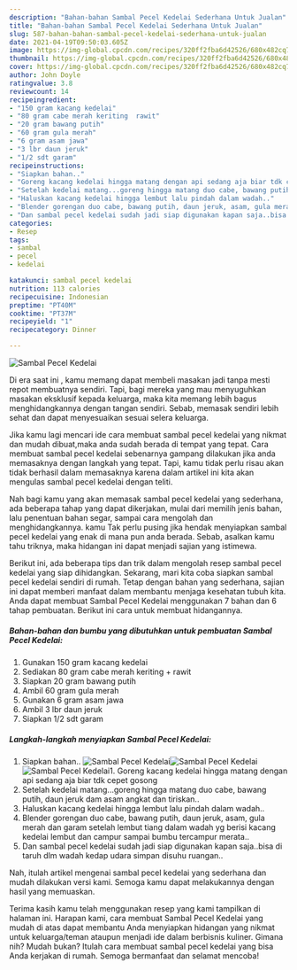 ```yaml
---
description: "Bahan-bahan Sambal Pecel Kedelai Sederhana Untuk Jualan"
title: "Bahan-bahan Sambal Pecel Kedelai Sederhana Untuk Jualan"
slug: 587-bahan-bahan-sambal-pecel-kedelai-sederhana-untuk-jualan
date: 2021-04-19T09:50:03.605Z
image: https://img-global.cpcdn.com/recipes/320ff2fba6d42526/680x482cq70/sambal-pecel-kedelai-foto-resep-utama.jpg
thumbnail: https://img-global.cpcdn.com/recipes/320ff2fba6d42526/680x482cq70/sambal-pecel-kedelai-foto-resep-utama.jpg
cover: https://img-global.cpcdn.com/recipes/320ff2fba6d42526/680x482cq70/sambal-pecel-kedelai-foto-resep-utama.jpg
author: John Doyle
ratingvalue: 3.8
reviewcount: 14
recipeingredient:
- "150 gram kacang kedelai"
- "80 gram cabe merah keriting  rawit"
- "20 gram bawang putih"
- "60 gram gula merah"
- "6 gram asam jawa"
- "3 lbr daun jeruk"
- "1/2 sdt garam"
recipeinstructions:
- "Siapkan bahan.."
- "Goreng kacang kedelai hingga matang dengan api sedang aja biar tdk cepet gosong"
- "Setelah kedelai matang...goreng hingga matang duo cabe, bawang putih, daun jeruk dam asam angkat dan tiriskan.."
- "Haluskan kacang kedelai hingga lembut lalu pindah dalam wadah.."
- "Blender gorengan duo cabe, bawang putih, daun jeruk, asam, gula merah dan garam setelah lembut tiang dalam wadah yg berisi kacang kedelai lembut dan campur sampai bumbu tercampur merata.."
- "Dan sambal pecel kedelai sudah jadi siap digunakan kapan saja..bisa di taruh dlm wadah kedap udara simpan disuhu ruangan.."
categories:
- Resep
tags:
- sambal
- pecel
- kedelai

katakunci: sambal pecel kedelai 
nutrition: 113 calories
recipecuisine: Indonesian
preptime: "PT40M"
cooktime: "PT37M"
recipeyield: "1"
recipecategory: Dinner

---
```



![Sambal Pecel Kedelai](https://img-global.cpcdn.com/recipes/320ff2fba6d42526/680x482cq70/sambal-pecel-kedelai-foto-resep-utama.jpg)

Di era  saat ini , kamu memang dapat membeli masakan jadi tanpa mesti repot membuatnya sendiri. Tapi, bagi mereka yang mau menyuguhkan masakan eksklusif kepada keluarga, maka kita memang lebih bagus menghidangkannya dengan tangan sendiri. Sebab, memasak sendiri lebih sehat dan dapat menyesuaikan sesuai selera keluarga.

Jika kamu lagi mencari ide cara membuat sambal pecel kedelai yang nikmat dan mudah dibuat,maka anda sudah berada di tempat yang tepat. Cara membuat sambal pecel kedelai  sebenarnya gampang dilakukan jika anda memasaknya dengan langkah yang tepat. Tapi, kamu tidak perlu risau akan tidak berhasil dalam memasaknya 
karena dalam artikel ini kita akan mengulas sambal pecel kedelai dengan teliti.  



Nah bagi kamu yang akan memasak sambal pecel kedelai yang sederhana, ada beberapa tahap yang dapat dikerjakan, mulai dari memilih jenis bahan, lalu penentuan bahan segar, sampai cara mengolah dan menghidangkannya. kamu Tak perlu pusing jika hendak menyiapkan sambal pecel kedelai yang enak di mana pun anda berada. Sebab, asalkan kamu  tahu triknya, maka hidangan ini dapat menjadi sajian yang istimewa.

Berikut ini, ada beberapa tips dan trik dalam mengolah resep sambal pecel kedelai yang siap dihidangkan. Sekarang, mari kita coba siapkan sambal pecel kedelai sendiri di rumah. Tetap dengan bahan yang sederhana, sajian ini dapat memberi manfaat dalam membantu menjaga kesehatan tubuh kita. Anda dapat membuat Sambal Pecel Kedelai menggunakan 7 bahan dan 6 tahap pembuatan. Berikut ini cara untuk membuat hidangannya.

<!--inarticleads1-->

##### Bahan-bahan dan bumbu yang dibutuhkan untuk pembuatan Sambal Pecel Kedelai:

1. Gunakan 150 gram kacang kedelai
1. Sediakan 80 gram cabe merah keriting + rawit
1. Siapkan 20 gram bawang putih
1. Ambil 60 gram gula merah
1. Gunakan 6 gram asam jawa
1. Ambil 3 lbr daun jeruk
1. Siapkan 1/2 sdt garam




<!--inarticleads2-->

##### Langkah-langkah menyiapkan Sambal Pecel Kedelai:

1. Siapkan bahan..
<img src="https://img-global.cpcdn.com/steps/357e4f8121d4b5c4/160x128cq70/sambal-pecel-kedelai-langkah-memasak-1-foto.jpg" alt="Sambal Pecel Kedelai"><img src="https://img-global.cpcdn.com/steps/1ed1528cc016efa6/160x128cq70/sambal-pecel-kedelai-langkah-memasak-1-foto.jpg" alt="Sambal Pecel Kedelai"><img src="https://img-global.cpcdn.com/steps/a1c8223940a9c2a2/160x128cq70/sambal-pecel-kedelai-langkah-memasak-1-foto.jpg" alt="Sambal Pecel Kedelai">1. Goreng kacang kedelai hingga matang dengan api sedang aja biar tdk cepet gosong
1. Setelah kedelai matang...goreng hingga matang duo cabe, bawang putih, daun jeruk dam asam angkat dan tiriskan..
1. Haluskan kacang kedelai hingga lembut lalu pindah dalam wadah..
1. Blender gorengan duo cabe, bawang putih, daun jeruk, asam, gula merah dan garam setelah lembut tiang dalam wadah yg berisi kacang kedelai lembut dan campur sampai bumbu tercampur merata..
1. Dan sambal pecel kedelai sudah jadi siap digunakan kapan saja..bisa di taruh dlm wadah kedap udara simpan disuhu ruangan..




Nah, itulah artikel mengenai  sambal pecel kedelai  yang sederhana dan mudah dilakukan versi kami. Semoga kamu dapat melakukannya dengan hasil yang memuaskan. 

Terima kasih kamu telah menggunakan resep yang kami tampilkan di halaman ini. Harapan kami, cara membuat  Sambal Pecel Kedelai yang mudah di atas dapat membantu Anda menyiapkan hidangan yang nikmat untuk keluarga/teman ataupun menjadi ide dalam berbisnis kuliner. Gimana nih? Mudah bukan? Itulah cara membuat sambal pecel kedelai yang bisa Anda kerjakan di rumah. Semoga bermanfaat dan selamat mencoba!

